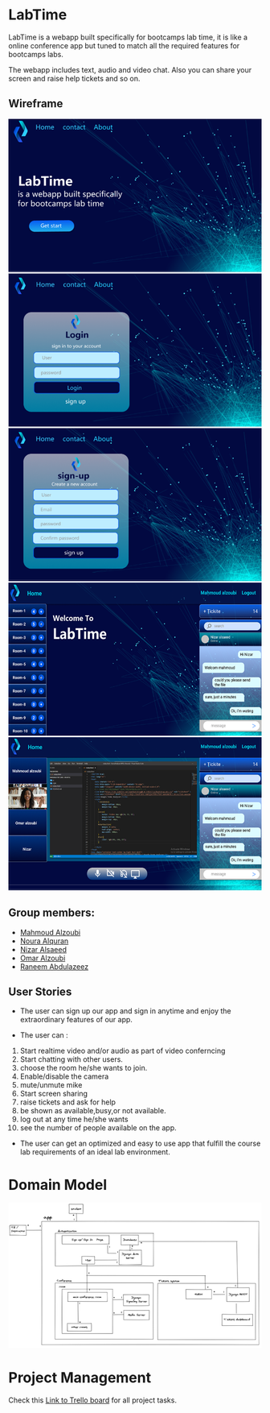 # LabTime

LabTime is a webapp built specifically for bootcamps lab time, it is like a online conference app but tuned to match all the required features for bootcamps labs. 

The webapp includes text, audio and video chat. Also you can share your screen and raise help tickets and so on.

## Wireframe

<img src="prepWork/assets/home-page-1.png">
<img src="prepWork/assets/sign-in-page-1.png">
<img src="prepWork/assets/sign-up-page-1.png">
<img src="prepWork/assets/main-page-1.png">
<img src="prepWork/assets/share-screen-page-1.png">


## Group members:
- [Mahmoud Alzoubi](https://github.com/Mahmoud-alzoubi95)
- [Noura Alquran](https://github.com/Noura-Alquran)
- [Nizar Alsaeed](https://github.com/NizarAlsaeed)
- [Omar Alzoubi](https://github.com/Omar-zoubi)
- [Raneem Abdulazeez](https://github.com/RaneemAbdulazez)

## User Stories
* The user can sign up our app and sign in anytime and enjoy the extraordinary features of our app.
 - The user can : 
 1. Start realtime video and/or audio as part of video conferncing
 2. Start chatting with other users.
 3. choose the room he/she wants to join.
 4. Enable/disable the camera
 5. mute/unmute mike
 6. Start screen sharing 
 7. raise tickets and ask for help
 8. be shown as available,busy,or not available.
 9. log out at any time he/she wants
 10. see the number of people available on the app.

* The user can get an optimized and easy to use app that fulfill the course lab requirements of an ideal lab environment.


# Domain Model
![domain model image](./assets/domain_model.png)

# Project Management

Check this [Link to Trello board](https://trello.com/b/boRm9Sbb) for all project tasks.


